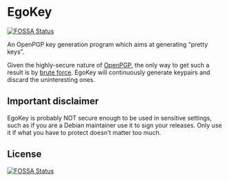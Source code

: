 # EgoKey
[![FOSSA Status](https://app.fossa.io/api/projects/git%2Bgithub.com%2FDiti%2Fegokey.svg?type=shield)](https://app.fossa.io/projects/git%2Bgithub.com%2FDiti%2Fegokey?ref=badge_shield)


An OpenPGP key generation program which aims at generating “pretty keys”.

Given the highly-secure nature of [OpenPGP](https://tools.ietf.org/html/rfc4880),
the only way to get such a result is by [brute force](https://en.wikipedia.org/wiki/Brute-force_attack).
EgoKey will continuously generate keypairs and discard the uninteresting ones.

## Important disclaimer

EgoKey is probably NOT secure enough to be used in sensitive settings, such as if
you are a Debian maintainer use it to sign your releases. Only use it if what you
have to protect doesn’t matter too much.

## License
[![FOSSA Status](https://app.fossa.io/api/projects/git%2Bgithub.com%2FDiti%2Fegokey.svg?type=large)](https://app.fossa.io/projects/git%2Bgithub.com%2FDiti%2Fegokey?ref=badge_large)